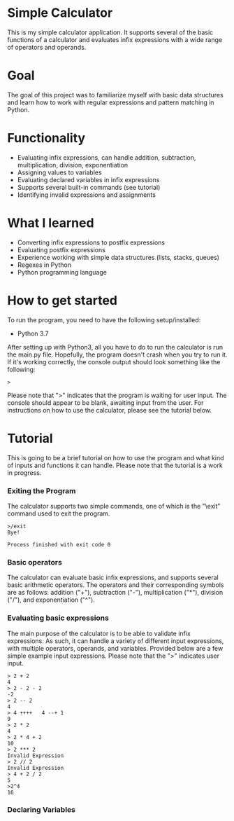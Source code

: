 # Simple Calculator
This is my simple calculator application. It supports several of the basic functions of a calculator and evaluates infix expressions with a wide range of operators and operands.

# Goal
The goal of this project was to familiarize myself with basic data structures and learn how to work with regular expressions and pattern matching in Python. 

# Functionality
- Evaluating infix expressions, can handle addition, subtraction, multiplication, division, exponentiation
- Assigning values to variables
- Evaluating declared variables in infix expressions
- Supports several built-in commands (see tutorial)
- Identifying invalid expressions and assignments

# What I learned
- Converting infix expressions to postfix expressions
- Evaluating postfix expressions
- Experience working with simple data structures (lists, stacks, queues)
- Regexes in Python
- Python programming language

# How to get started
To run the program, you need to have the following setup/installed:

- Python 3.7

After setting up with Python3, all you have to do to run the calculator is run the main.py file. Hopefully, the program doesn't crash when you try to run it. If it's working correctly, the console output should look something like the following:
```
>
```
Please note that ">" indicates that the program is waiting for user input. The console should appear to be blank, awaiting input from the user. For instructions on how to use the calculator, please see the tutorial below.

# Tutorial
This is going to be a brief tutorial on how to use the program and what kind of inputs and functions it can handle. Please note that the tutorial is a work in progress.

### Exiting the Program
The calculator supports two simple commands, one of which is the "\exit" command used to exit the program. 
```
>/exit
Bye!

Process finished with exit code 0
```

### Basic operators
The calculator can evaluate basic infix expressions, and supports several basic arithmetic operators. The operators and their corresponding symbols are as follows: addition ("+"), subtraction ("-"), multiplication ("*"), division ("/"), and exponentiation ("^").

### Evaluating basic expressions
The main purpose of the calculator is to be able to validate infix expressions. As such, it can handle a variety of different input expressions, with multiple operators, operands, and variables. Provided below are a few simple example input expressions. Please note that the ">" indicates user input.

```
> 2 + 2 
4
> 2 - 2 - 2
-2
> 2 -- 2
4
> 4 ++++   4 --+ 1
9
> 2 * 2
4
> 2 * 4 + 2
10
> 2 *** 2
Invalid Expression
> 2 // 2
Invalid Expression
> 4 + 2 / 2
5
>2^4
16
```

### Declaring Variables












